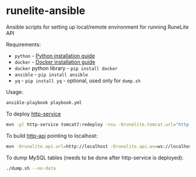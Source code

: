 # runelite-ansible
Ansible scripts for setting up local/remote environment for running RuneLite API

Requirements:
* `python` - [Python installation guide](https://realpython.com/installing-python/)
* `docker` - [Docker installation guide](https://docs.docker.com/engine/installation/)
* `docker` python library - `pip install docker`
* `ansible` - `pip install ansible`
* `yq` - `pip install yq` - optional, used only for `dump.sh`

Usage:

```bash
ansible-playbook playbook.yml
```

To deploy [http-service](https://github.com/runelite/runelite/tree/master/http-service)

```bash
mvn -pl http-service tomcat7:redeploy -nsu -Drunelite.tomcat.url="http://localhost/manager/text/"
```

To build [http-api](https://github.com/runelite/runelite/tree/master/http-api) pointing to localhost:

```bash
mvn -Drunelite.api.url=http://localhost -Drunelite.api.ws=ws://localhost install
```

To dump MySQL tables (needs to be done after http-service is deployed):

```bash
./dump.sh --no-data
```

